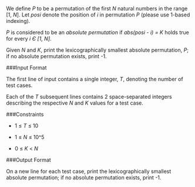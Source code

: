 We define *P* to be a permutation of the first *N* natural numbers in the range [1, *N*]. Let *posi* denote the position of *i* in permutation *P* (please use 1-based indexing).

*P* is considered to be an *absolute permutation* if *abs(posi - i) = K* holds true for every *i Є [1, N]*.

Given *N* and *K*, print the lexicographically smallest absolute permutation, *P*; if no absolute permutation exists, print -1.

###Input Format

The first line of input contains a single integer, *T*, denoting the number of test cases. 

Each of the *T* subsequent lines contains 2 space-separated integers describing the respective *N* and *K* values for a test case.

###Constraints

* 1 ≤ *T* ≤ 10

* 1 ≤ *N* ≤ 10^5

* 0 ≤ *K* < *N*

###Output Format

On a new line for each test case, print the lexicographically smallest absolute permutation; if no absolute permutation exists, print -1.
